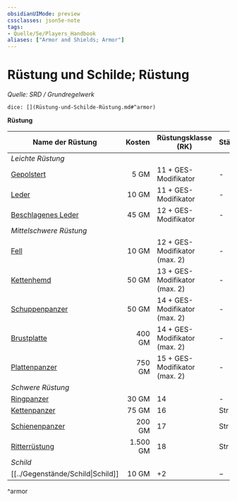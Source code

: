 ```yaml
---
obsidianUIMode: preview
cssclasses: json5e-note
tags:
- Quelle/5e/Players_Handbook
aliases: ["Armor and Shields; Armor"]
---
```

# Rüstung und Schilde; Rüstung
*Quelle: SRD / Grundregelwerk*

`dice: [](Rüstung-und-Schilde-Rüstung.md#^armor)`

**Rüstung**

| Name der Rüstung                               |   Kosten | Rüstungsklasse (RK)           | Stärke | Schleichen |  Gewicht |
| ---------------------------------------------- | --------:| ----------------------------- | ------ | ---------- | --------:|
| *Leichte Rüstung*                              |          |                               |        |            |          |
| [Gepolstert](../Gegenstände/Gepolsterte%20Lederrüstung.md)                  |     5 GM | 11 + GES-Modifikator          | -      | Nachteil   |  4,0 kg. |
| [Leder](../Gegenstände/Lederrüstung.md)                       |    10 GM | 11 + GES-Modifikator          | -      | -          |  5,0 kg. |
| [Beschlagenes Leder](../Gegenstände/Beschlagene%20Lederrüstung.md) |    45 GM | 12 + GES-Modifikator          | -      | -          |  6,5 kg. |
| *Mittelschwere Rüstung*                        |          |                               |        |            |          |
| [Fell](../Gegenstände/Fellrüstung.md)                          |    10 GM | 12 + GES-Modifikator (max. 2) | -      | -          |  6,0 kg. |
| [Kettenhemd](../Gegenstände/Kettenhemd.md)                    |    50 GM | 13 + GES-Modifikator (max. 2) | -      | -          | 10,0 kg. |
| [Schuppenpanzer](../Gegenstände/Schuppenpanzer.md)                |    50 GM | 14 + GES-Modifikator (max. 2) | -      | Nachteil   | 22,5 kg. |
| [Brustplatte](../Gegenstände/Brustplatte.md)                  |   400 GM | 14 + GES-Modifikator (max. 2) | -      | -          | 10,0 kg. |
| [Plattenpanzer](../Gegenstände/Plattenpanzer.md)           |   750 GM | 15 + GES-Modifikator (max. 2) | -      | Nachteil   | 20,0 kg. |
| *Schwere Rüstung*                              |          |                               |        |            |          |
| [Ringpanzer](../Gegenstände/Ringpanzer.md)                     |    30 GM | 14                            | -      | Nachteil   | 20,0 kg. |
| [Kettenpanzer](../Gegenstände/Kettenpanzer.md)                |    75 GM | 16                            | Str 13 | Nachteil   | 27,5 kg. |
| [Schienenpanzer](../Gegenstände/Schienenpanzer.md)              |   200 GM | 17                            | Str 15 | Nachteil   | 30,0 kg. |
| [Ritterrüstung](../Gegenstände/Ritterrüstung.md)                | 1.500 GM | 18                            | Str 15 | Nachteil   | 32,5 kg. |
| *Schild*                                       |          |                               |        |            |          |
| [[../Gegenstände/Schild\|Schild]]                            |    10 GM | +2                            | −      | −          |     3 kg |
^armor